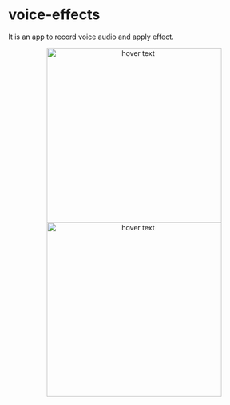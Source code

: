 # voice-effects
It is an app to record voice audio and apply effect.

<p align="center">
  <img src="https://raw.githubusercontent.com/Jheank16oz/voice-effects/master/Ios%20Catalog/public/Screen%20Shot%202019-07-20%20at%203.27.50%20PM.png" width="350" title="hover text">
  <img src="https://raw.githubusercontent.com/Jheank16oz/voice-effects/master/Ios%20Catalog/public/Screen%20Shot%202019-07-20%20at%203.28.09%20PM.png" width="350" title="hover text">
</p>
